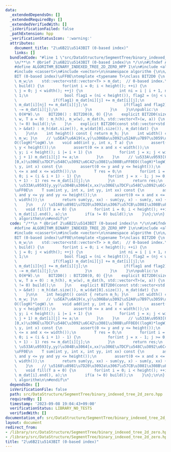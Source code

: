 ```yaml
---
data:
  _extendedDependsOn: []
  _extendedRequiredBy: []
  _extendedVerifiedWith: []
  _isVerificationFailed: false
  _pathExtension: hpp
  _verificationStatusIcon: ':warning:'
  attributes:
    document_title: "2\u6B21\u5143BIT (0-based index)"
    links: []
  bundledCode: "#line 1 \"src/DataStructure/SegmentTree/binary_indexed_tree_2d_zero.hpp\"\
    \n/**\n * @brief 2\u6B21\u5143BIT (0-based index)\n */\n\n#ifndef ALGORITHM_BINARY_INDEXED_TREE_2D_ZERO_HPP\n\
    #define ALGORITHM_BINARY_INDEXED_TREE_2D_ZERO_HPP 1\n\n#include <algorithm>\n\
    #include <cassert>\n#include <vector>\n\nnamespace algorithm {\n\n// 2\u6B21\u5143\
    BIT (0-based index)\uFF0E\ntemplate <typename T>\nclass BIT2D0 {\n    int m_h,\
    \ m_w;\n    std::vector<std::vector<T> > m_dat;  // 0-based index.\n\n    void\
    \ build() {\n        for(int i = 0; i < height(); ++i) {\n            for(int\
    \ j = 0; j < width(); ++j) {\n                int ni = i | i + 1, nj = j | j +\
    \ 1;\n                bool flag1 = (ni < height()), flag2 = (nj < width());\n\
    \                if(flag1) m_dat[ni][j] += m_dat[i][j];\n                if(flag2)\
    \ m_dat[i][nj] += m_dat[i][j];\n                if(flag1 and flag2) m_dat[ni][nj]\
    \ -= m_dat[i][j];\n            }\n        }\n    }\n\npublic:\n    // constructor.\
    \ O(H*W).\n    BIT2D0() : BIT2D0(0, 0) {}\n    explicit BIT2D0(size_t h, size_t\
    \ w, T a = 0) : m_h(h), m_w(w), m_dat(h, std::vector<T>(w, a)) {\n        if(a\
    \ != 0) build();\n    }\n    explicit BIT2D0(const std::vector<std::vector<T>\
    \ > &dat) : m_h(dat.size()), m_w(dat[0].size()), m_dat(dat) {\n        build();\n\
    \    }\n\n    int height() const { return m_h; }\n    int width() const { return\
    \ m_w; }\n    // \u5EA7\u6A19(x,y)\u306Ba\u3092\u52A0\u7B97\u3059\u308B\uFF0E\
    O((logH)*logW).\n    void add(int y, int x, T a) {\n        assert(0 <= y and\
    \ y < height());\n        assert(0 <= x and x < width());\n        for(int i =\
    \ y; i < height(); i |= i + 1) {\n            for(int j = x; j < width(); j |=\
    \ j + 1) m_dat[i][j] += a;\n        }\n    }\n    // \u533A\u9593[0,y)\u304B\u3064\
    [0,x)\u306E\u7DCF\u548C\u3092\u6C42\u3081\u308B\uFF0EO((logH)*logW).\n    T sum(int\
    \ y, int x) const {\n        assert(0 <= y and y <= height());\n        assert(0\
    \ <= x and x <= width());\n        T res = 0;\n        for(int i = y - 1; i >=\
    \ 0; i = (i & i + 1) - 1) {\n            for(int j = x - 1; j >= 0; j = (j & j\
    \ + 1) - 1) res += m_dat[i][j];\n        }\n        return res;\n    }\n    //\
    \ \u533A\u9593[y,yy)\u304B\u3064[x,xx)\u306E\u7DCF\u548C\u3092\u6C42\u3081\u308B\
    \uFF0E\n    T sum(int y, int x, int yy, int xx) const {\n        assert(0 <= y\
    \ and y <= yy and yy <= height());\n        assert(0 <= x and x <= xx and xx <=\
    \ width());\n        return sum(yy, xx) - sum(yy, x) - sum(y, xx) + sum(y, x);\n\
    \    }\n    // \u5168\u8981\u7D20\u3092a\u3067\u57CB\u3081\u308B\uFF0EO(H*W).\n\
    \    void fill(T a = 0) {\n        for(int i = 0; i < height(); ++i) std::fill(m_dat[i].begin(),\
    \ m_dat[i].end(), a);\n        if(a != 0) build();\n    }\n};\n\n}  // namespace\
    \ algorithm\n\n#endif\n"
  code: "/**\n * @brief 2\u6B21\u5143BIT (0-based index)\n */\n\n#ifndef ALGORITHM_BINARY_INDEXED_TREE_2D_ZERO_HPP\n\
    #define ALGORITHM_BINARY_INDEXED_TREE_2D_ZERO_HPP 1\n\n#include <algorithm>\n\
    #include <cassert>\n#include <vector>\n\nnamespace algorithm {\n\n// 2\u6B21\u5143\
    BIT (0-based index)\uFF0E\ntemplate <typename T>\nclass BIT2D0 {\n    int m_h,\
    \ m_w;\n    std::vector<std::vector<T> > m_dat;  // 0-based index.\n\n    void\
    \ build() {\n        for(int i = 0; i < height(); ++i) {\n            for(int\
    \ j = 0; j < width(); ++j) {\n                int ni = i | i + 1, nj = j | j +\
    \ 1;\n                bool flag1 = (ni < height()), flag2 = (nj < width());\n\
    \                if(flag1) m_dat[ni][j] += m_dat[i][j];\n                if(flag2)\
    \ m_dat[i][nj] += m_dat[i][j];\n                if(flag1 and flag2) m_dat[ni][nj]\
    \ -= m_dat[i][j];\n            }\n        }\n    }\n\npublic:\n    // constructor.\
    \ O(H*W).\n    BIT2D0() : BIT2D0(0, 0) {}\n    explicit BIT2D0(size_t h, size_t\
    \ w, T a = 0) : m_h(h), m_w(w), m_dat(h, std::vector<T>(w, a)) {\n        if(a\
    \ != 0) build();\n    }\n    explicit BIT2D0(const std::vector<std::vector<T>\
    \ > &dat) : m_h(dat.size()), m_w(dat[0].size()), m_dat(dat) {\n        build();\n\
    \    }\n\n    int height() const { return m_h; }\n    int width() const { return\
    \ m_w; }\n    // \u5EA7\u6A19(x,y)\u306Ba\u3092\u52A0\u7B97\u3059\u308B\uFF0E\
    O((logH)*logW).\n    void add(int y, int x, T a) {\n        assert(0 <= y and\
    \ y < height());\n        assert(0 <= x and x < width());\n        for(int i =\
    \ y; i < height(); i |= i + 1) {\n            for(int j = x; j < width(); j |=\
    \ j + 1) m_dat[i][j] += a;\n        }\n    }\n    // \u533A\u9593[0,y)\u304B\u3064\
    [0,x)\u306E\u7DCF\u548C\u3092\u6C42\u3081\u308B\uFF0EO((logH)*logW).\n    T sum(int\
    \ y, int x) const {\n        assert(0 <= y and y <= height());\n        assert(0\
    \ <= x and x <= width());\n        T res = 0;\n        for(int i = y - 1; i >=\
    \ 0; i = (i & i + 1) - 1) {\n            for(int j = x - 1; j >= 0; j = (j & j\
    \ + 1) - 1) res += m_dat[i][j];\n        }\n        return res;\n    }\n    //\
    \ \u533A\u9593[y,yy)\u304B\u3064[x,xx)\u306E\u7DCF\u548C\u3092\u6C42\u3081\u308B\
    \uFF0E\n    T sum(int y, int x, int yy, int xx) const {\n        assert(0 <= y\
    \ and y <= yy and yy <= height());\n        assert(0 <= x and x <= xx and xx <=\
    \ width());\n        return sum(yy, xx) - sum(yy, x) - sum(y, xx) + sum(y, x);\n\
    \    }\n    // \u5168\u8981\u7D20\u3092a\u3067\u57CB\u3081\u308B\uFF0EO(H*W).\n\
    \    void fill(T a = 0) {\n        for(int i = 0; i < height(); ++i) std::fill(m_dat[i].begin(),\
    \ m_dat[i].end(), a);\n        if(a != 0) build();\n    }\n};\n\n}  // namespace\
    \ algorithm\n\n#endif\n"
  dependsOn: []
  isVerificationFile: false
  path: src/DataStructure/SegmentTree/binary_indexed_tree_2d_zero.hpp
  requiredBy: []
  timestamp: '2023-09-08 19:04:43+09:00'
  verificationStatus: LIBRARY_NO_TESTS
  verifiedWith: []
documentation_of: src/DataStructure/SegmentTree/binary_indexed_tree_2d_zero.hpp
layout: document
redirect_from:
- /library/src/DataStructure/SegmentTree/binary_indexed_tree_2d_zero.hpp
- /library/src/DataStructure/SegmentTree/binary_indexed_tree_2d_zero.hpp.html
title: "2\u6B21\u5143BIT (0-based index)"
---
```

